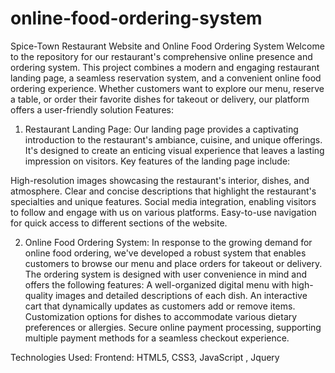 # online-food-ordering-system
Spice-Town Restaurant Website and Online Food Ordering System
Welcome to the repository for our restaurant's comprehensive online presence and ordering system. This project combines a modern and engaging restaurant landing page, a seamless reservation system, and a convenient online food ordering experience. Whether customers want to explore our menu, reserve a table, or order their favorite dishes for takeout or delivery, our platform offers a user-friendly solution
Features:
1. Restaurant Landing Page:
Our landing page provides a captivating introduction to the restaurant's ambiance, cuisine, and unique offerings. It's designed to create an enticing visual experience that leaves a lasting impression on visitors. Key features of the landing page include:

High-resolution images showcasing the restaurant's interior, dishes, and atmosphere.
Clear and concise descriptions that highlight the restaurant's specialties and unique features.
Social media integration, enabling visitors to follow and engage with us on various platforms.
Easy-to-use navigation for quick access to different sections of the website.

2. Online Food Ordering System:
In response to the growing demand for online food ordering, we've developed a robust system that enables customers to browse our menu and place orders for takeout or delivery. The ordering system is designed with user convenience in mind and offers the following features:
A well-organized digital menu with high-quality images and detailed descriptions of each dish.
An interactive cart that dynamically updates as customers add or remove items.
Customization options for dishes to accommodate various dietary preferences or allergies.
Secure online payment processing, supporting multiple payment methods for a seamless checkout experience.

Technologies Used:
Frontend: HTML5, CSS3, JavaScript , Jquery

